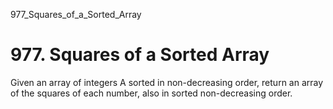 977_Squares_of_a_Sorted_Array
# 977. Squares of a Sorted Array

Given an array of integers A sorted in non-decreasing order, return an
        array of the squares of each number, also in sorted non-decreasing order.